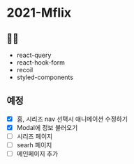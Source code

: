 # 2021-Mflix

## 🧑‍💻

- react-query
- react-hook-form
- recoil
- styled-components

## 예정

- [x] 홈, 시리즈 nav 선택시 애니메이션 수정하기
- [x] Modal에 정보 불러오기
- [ ] 시리즈 페이지
- [ ] searh 페이지
- [ ] 메인페이지 추가
